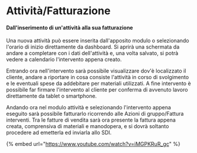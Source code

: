 # Attività/Fatturazione

#### Dall'inserimento di un'attività alla sua fatturazione

Una nuova attività può essere inserita dall'apposito modulo o selezionando l'orario di inizio direttamente da dashboard. Si aprirà una schermata da andare a completare con i dati dell'attività e, una volta salvato, si potrà vedere a calendario l'intervento appena creato.

Entrando ora nell'intervento sarà possibile visualizzare dov'è localizzato il cliente, andare a riportare in cosa consiste l'attività in corso di svolgimento e le eventuali spese da addebitare per materiali utilizzati. A fine intervento è possibile far firmare l'intervento al cliente per conferma di avvenuto lavoro direttamente da tablet o smartphone.

Andando ora nel modulo attività e selezionando l'intervento appena eseguito sarà possibile fatturarlo ricorrendo alle Azioni di gruppo/Fattura interventi. Tra le fatture di vendita sarà ora presente la fattura appena creata, comprensiva di materiali e manodopera, e si dovrà soltanto procedere ad emetterla ed inviarla allo SDI.

{% embed url="https://www.youtube.com/watch?v=iMGPKRuR_gc" %}

